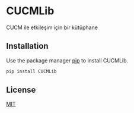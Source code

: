 # CUCMLib

CUCM ile etkileşim için bir kütüphane

## Installation

Use the package manager [pip](https://pip.pypa.io/en/stable/) to install CUCMLib.

```bash
pip install CUCMLib
```

## License

[MIT](https://choosealicense.com/licenses/mit/)